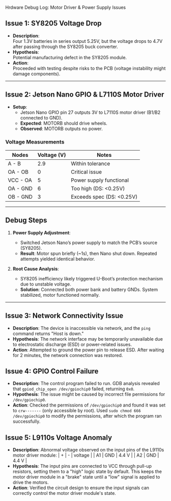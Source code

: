 Hrdware Debug Log: Motor Driver & Power Supply Issues

## Issue 1: SY8205 Voltage Drop
- **Description**:  
  Four 1.3V batteries in series output 5.25V, but the voltage drops to 4.7V after passing through the SY8205 buck converter.
- **Hypothesis**:  
  Potential manufacturing defect in the SY8205 module.
- **Action**:  
  Proceeded with testing despite risks to the PCB (voltage instability might damage components).

---

## Issue 2: Jetson Nano GPIO & L7110S Motor Driver
- **Setup**:  
  - Jetson Nano GPIO pin 27 outputs 3V to L7110S motor driver (B1/B2 connected to GND).
  - **Expected**: MOTORB should drive wheels.
  - **Observed**: MOTORB outputs no power.

### Voltage Measurements
| Nodes       | Voltage (V) | Notes                        |
|-------------|-------------|------------------------------|
| A - B       | 2.9         | Within tolerance             |
| OA - OB     | 0           | Critical issue               |
| VCC - OA    | 5           | Power supply functional      |
| OA - GND    | 6           | Too high (DS: <0.25V)        |
| OB - GND    | 3           | Exceeds spec (DS: <0.25V)    |

---

## Debug Steps
1. **Power Supply Adjustment**:
   - Switched Jetson Nano’s power supply to match the PCB’s source (SY8205).
   - **Result**: Motor spun briefly (~1s), then Nano shut down. Repeated attempts yielded identical behavior.

2. **Root Cause Analysis**:
   - SY8205 inefficiency likely triggered U-Boot’s protection mechanism due to unstable voltage.
   - **Solution**: Connected both power bank and battery GNDs. System stabilized, motor functioned normally.

---

## Issue 3: Network Connectivity Issue
- **Description**:
  The device is inaccessible via network, and the `ping` command returns "Host is down."
- **Hypothesis**:
  The network interface may be temporarily unavailable due to electrostatic discharge (ESD) or power-related issues.
- **Action**:
  Attempted to ground the power pin to release ESD. After waiting for 2 minutes, the network connection was restored.

## Issue 4: GPIO Control Failure
- **Description**:
  The control program failed to run. GDB analysis revealed that `gpiod_chip_open /dev/gpiochip0` failed, returning `0x0`.
- **Hypothesis**:
  The issue might be caused by incorrect file permissions for `/dev/gpiochip0`.
- **Action**:
  Checked the permissions of `/dev/gpiochip0` and found it was set to `crw-------` (only accessible by root). Used `sudo chmod 666 /dev/gpiochip0` to modify the permissions, after which the program ran successfully.

## Issue 5: L9110s Voltage Anomaly
- **Description**:
  Abnormal voltage observed on the input pins of the L9110s motor driver module:
| + | - | voltage |
| A1 | GND | 4.4 V |
| A2 | GND | 4.4 V |
- **Hypothesis**:
The input pins are connected to VCC through pull-up resistors, setting them to a "high" logic state by default. This keeps the motor driver module in a "brake" state until a "low" signal is applied to drive the motors.
- **Action**:
Verified the circuit design to ensure the input signals can correctly control the motor driver module's state.
